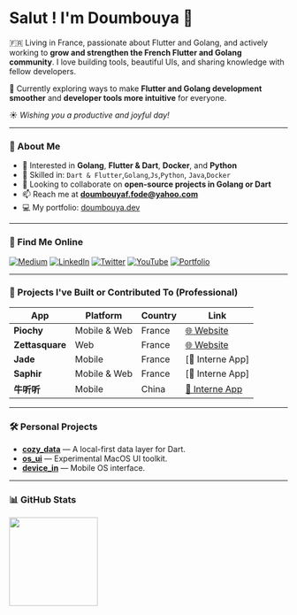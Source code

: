 <!-- <img align="right" width="150" src="fode.png" /> -->

# Salut ! I'm Doumbouya 👋

🇫🇷 Living in France, passionate about Flutter and Golang, and actively working to **grow and strengthen the French Flutter and Golang community**.
I love building tools, beautiful UIs, and sharing knowledge with fellow developers.

🌱 Currently exploring ways to make **Flutter and Golang development smoother** and **developer tools more intuitive** for everyone.

☀️ *Wishing you a productive and joyful day!*

---

### 🧠 About Me

* 👀 Interested in **Golang**, **Flutter & Dart**, **Docker**, and **Python**
* 🌱 Skilled in:
  `Dart & Flutter`,`Golang`,`Js`,`Python`, `Java`,`Docker`
* 💞️ Looking to collaborate on **open-source projects in Golang or Dart**
* 📫 Reach me at **[doumbouyaf.fode@yahoo.com](mailto:doumbouyaf.fode@yahoo.com)**
* 💻 My portfolio: [doumbouya.dev](https://doumbouya.dev)

---

### 🔗 Find Me Online

[![Medium](https://img.shields.io/badge/Medium-fff?style=for-the-badge\&logo=medium\&logoColor=black)](https://medium.com/@doumbouya)
[![LinkedIn](https://img.shields.io/badge/LinkedIn-0077B5?style=for-the-badge\&logo=linkedin\&logoColor=white)](https://www.linkedin.com/in/fodedoumbouya/)
[![Twitter](https://img.shields.io/badge/Twitter-1DA1F2?style=for-the-badge\&logo=twitter\&logoColor=white)](https://x.com/fodedoumbouya1)
[![YouTube](https://img.shields.io/badge/YouTube-FF0000?style=for-the-badge\&logo=youtube\&logoColor=white)](https://www.youtube.com/@doumbouya3834)
[![Portfolio](https://img.shields.io/badge/Portfolio-543DE0?style=for-the-badge\&logo=About.me\&logoColor=white)](https://doumbouya.dev)

---

### 🚀 Projects I've Built or Contributed To (Professional)

| App             | Platform     | Country | Link                                   |
| --------------- | ------------ | ------- | -------------------------------------- |
| **Piochy**      | Mobile & Web | France  | [🌐 Website](https://www.piochy.com/)  |
| **Zettasquare** | Web          | France  | [🌐 Website](https://zettasquare.com/) |
| **Jade**        | Mobile       | France  | \[📱 Interne App]                      |
| **Saphir**      | Mobile & Web | France  | \[📱 Interne App]                      |
| **牛听听**       | Mobile       | China  | [📱 Interne App](https://apptopia.com/ios/app/1068680477/intelligence)|

---

### 🛠️ Personal Projects

* [**cozy\_data**](https://www.cozydata.web.app) — A local-first data layer for Dart.
* [**os\_ui**](https://github.com/fodedoumbouya/os_ui) — Experimental MacOS UI toolkit.
* [**device\_in**](https://github.com/fodedoumbouya/device_in) — Mobile OS interface.

---

### 📊 GitHub Stats

<div align="left">
<!--   <img height="160" src="https://github-readme-stats.vercel.app/api/top-langs/?username=fodedoumbouya&layout=compact" /> -->
  <img height="160" src="https://github-readme-stats.vercel.app/api?username=fodedoumbouya&hide=contribs" />
</div>
